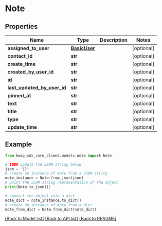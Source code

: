 # Note


## Properties

Name | Type | Description | Notes
------------ | ------------- | ------------- | -------------
**assigned_to_user** | [**BasicUser**](BasicUser.md) |  | [optional] 
**contact_id** | **str** |  | [optional] 
**create_time** | **str** |  | [optional] 
**created_by_user_id** | **str** |  | [optional] 
**id** | **str** |  | [optional] 
**last_updated_by_user_id** | **str** |  | [optional] 
**pinned_at** | **str** |  | [optional] 
**text** | **str** |  | [optional] 
**title** | **str** |  | [optional] 
**type** | **str** |  | [optional] 
**update_time** | **str** |  | [optional] 

## Example

```python
from keap_sdk_core_client.models.note import Note

# TODO update the JSON string below
json = "{}"
# create an instance of Note from a JSON string
note_instance = Note.from_json(json)
# print the JSON string representation of the object
print(Note.to_json())

# convert the object into a dict
note_dict = note_instance.to_dict()
# create an instance of Note from a dict
note_from_dict = Note.from_dict(note_dict)
```
[[Back to Model list]](../README.md#documentation-for-models) [[Back to API list]](../README.md#documentation-for-api-endpoints) [[Back to README]](../README.md)


